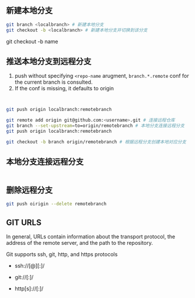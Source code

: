 ## 新建本地分支

```sh
git branch <localbranch> # 新建本地分支
git checkout -b <localbranch> # 新建本地分支并切换到该分支 
```

git checkout -b name


## 推送本地分支到远程分支



1. push without specifying `<repo-name` arugment, `branch.*.remote` conf for the current branch is consulted.
2. If the conf is missing, it defaults to origin




```sh


git push origin localbranch:remotebranch

```




```sh
git remote add origin git@github.com:<username>.git # 连接远程仓库
git branch --set-upstream=to=origin/remotebranch # 本地分支连接远程分支
git push origin localbranch:remotebranch

```


```sh
git checkout -b branch origin/remotebranch # 根据远程分支创建本地对应分支

```
## 本地分支连接远程分支


```sh

```


## 删除远程分支

```sh
git push oirigin --delete remotebranch
```





## GIT URLS

In general, URLs contain information about the transport protocol, the address of the remote server, and the path to the repository.


Git supports ssh, git, http, and https protocols





- ssh://[<user>@]<host>[:<port>]/<path-to-git-repo>

- git://<host>[:<port>]/<path-to-git-repo>

- http[s]://<host>[:<port>]/<path-to-git-repo>

